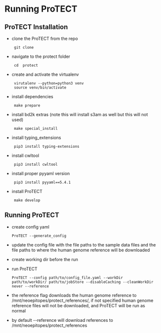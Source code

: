 # Running ProTECT

## ProTECT Installation
* clone the ProTECT from the repo

       git clone
       
* navigate to the protect folder

       cd  protect
    
* create and activate the virtualenv
       
       virutalenv --python=python3 venv
       source venv/bin/activate
       
* install dependencies
       
       make prepare
       
* install bd2k extras (note this will install s3am as well but this will not used)
       
       make special_install
       
* install typing_extensions
       
       pip3 install typing-extensions
       
* install cwltool
       
       pip3 install cwltool
       
* install proper pyyaml version
       
       pip3 install pyyaml==5.4.1
       
* install ProTECT
       
       make develop
       
## Running ProTECT
* create config yaml

      ProTECT --generate_config
      
* update the config file with the file paths to the sample data files and the file paths to where the human genome reference will be downloaded
* create working dir before the run
* run ProTECT
      
      ProTECT --config path/to/config_file.yaml --workDir path/to/workDir/ path/to/jobStore --disableCaching --cleanWorkDir never --reference
      
* the reference flag downloads the human genome reference to /mnt/neoepitopes/protect_references/, if not specified human genome reference files will not be downloaded, and ProTECT will be run as normal
* by default --reference will download references to /mnt/neoepitopes/protect_references
